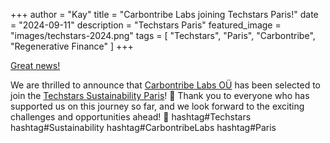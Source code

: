 +++
author = "Kay"
title = "Carbontribe Labs joining Techstars Paris!"
date = "2024-09-11"
description = "Techstars Paris"
featured_image = "images/techstars-2024.png"
tags = [
    "Techstars",
    "Paris",
    "Carbontribe",
    "Regenerative Finance"
]
+++

[Great news!](https://www.linkedin.com/posts/paris-techstars-accelerator_sustainability-techstarssustainabilityparis-activity-7239144925844385792-wS5a?utm_source=share&utm_medium=member_desktop)

We are thrilled to announce that [Carbontribe Labs OÜ](https://www.linkedin.com/company/carbontribe/posts/?feedView=all) has been selected to join the [Techstars Sustainability Paris](https://www.linkedin.com/company/paris-techstars-accelerator/posts/?feedView=all)! 🎉
Thank you to everyone who has supported us on this journey so far, and we look forward to the exciting challenges and opportunities ahead! 🚀
hashtag#Techstars hashtag#Sustainability hashtag#CarbontribeLabs hashtag#Paris